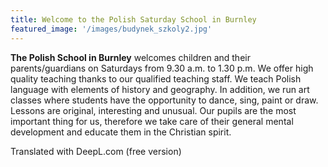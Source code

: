 ```yaml
---
title: Welcome to the Polish Saturday School in Burnley
featured_image: '/images/budynek_szkoly2.jpg'
---
```

**The Polish School in Burnley** welcomes children and their parents/guardians on Saturdays from 9.30 a.m. to 1.30 p.m. We offer high quality teaching thanks to our qualified teaching staff. We teach Polish language with elements of history and geography. In addition, we run art classes where students have the opportunity to dance, sing, paint or draw. Lessons are original, interesting and unusual. Our pupils are the most important thing for us, therefore we take care of their general mental development and educate them in the Christian spirit.

Translated with DeepL.com (free version)
